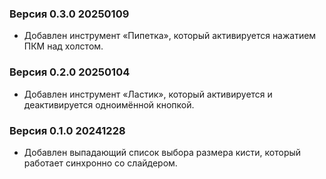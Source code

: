 ### Версия 0.3.0 20250109
+ Добавлен инструмент «Пипетка», который активируется нажатием ПКМ над холстом.

### Версия 0.2.0 20250104
+ Добавлен инструмент «Ластик», который активируется и деактивируется одноимённой кнопкой.

### Версия 0.1.0 20241228
+ Добавлен выпадающий список выбора размера кисти, который работает синхронно со слайдером.
